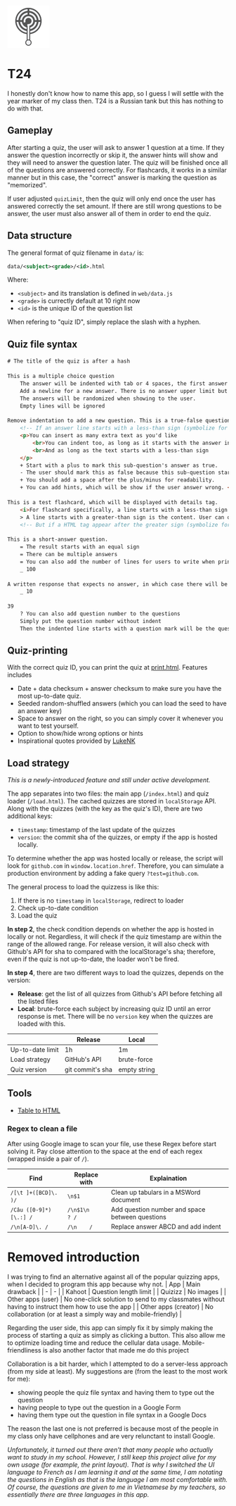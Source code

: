 ![Logo which looks like a light bulb with a question marking going through the center](web/logo.svg)

# T24
I honestly don't know how to name this app, so I guess I will settle with the year marker of my class then. T24 is a Russian tank but this has nothing to do with that.

## Gameplay
After starting a quiz, the user will ask to answer 1 question at a time. If they answer the question incorrectly or skip it, the answer hints will show and they will need to answer the question later. The quiz will be finished once all of the questions are answered correctly. For flashcards, it works in a similar manner but in this case, the "correct" answer is marking the question as "memorized".

If user adjusted `quizLimit`, then the quiz will only end once the user has answered correctly the set amount. If there are still wrong questions to be answer, the user must also answer all of them in order to end the quiz.

## Data structure
The general format of quiz filename in `data/` is:
```xml
data/<subject><grade>/<id>.html
```
Where:
- `<subject>` and its translation is defined in `web/data.js`
- `<grade>` is currectly default at 10 right now
- `<id>` is the unique ID of the question list

When refering to "quiz ID", simply replace the slash with a hyphen.

## Quiz file syntax
```html
# The title of the quiz is after a hash

This is a multiple choice question
    The answer will be indented with tab or 4 spaces, the first answer will be marked as the correct one
    Add a newline for a new answer. There is no answer upper limit but there should be at least one answer.
    The answers will be randomized when showing to the user.
    Empty lines will be ignored

Remove indentation to add a new question. This is a true-false question. <blockquote>This question has answer hints</blockquote>
    <!-- If an answer line starts with a less-than sign (symbolize for a HTML tag) then it will be inserted to the question's text instead of being a separate answer. -->
    <p>You can insert as many extra text as you'd like
        <br>You can indent too, as long as it starts with the answer indent rule (4 spaces or a tab at the very start of the line)
        <br>And as long as the text starts with a less-than sign
    </p>
    + Start with a plus to mark this sub-question's answer as true.
    - The user should mark this as false because this sub-question starts with a minus.
    + You should add a space after the plus/minus for readability.
    + You can add hints, which will be show if the user answer wrong. <blockquote>You can put them anywhere AFTER the main display element</blockquote>

This is a test flashcard, which will be displayed with details tag.
    <i>For flashcard specifically, a line starts with a less-than sign will be insert to the summary tag</i>
    > A line starts with a greater-than sign is the content. User can open/close the flashcard, and there will be buttons to mark as remembered or not.
    <!-- But if a HTML tag appear after the greater sign (symbolize for flashcard content) then it will be insered into the flashcard body -->

This is a short-answer question.
    = The result starts with an equal sign
    = There can be multiple answers
    = You can also add the number of lines for users to write when printing the quiz
    _ 100

A written response that expects no answer, in which case there will be space to answer but no automatic grading.
    _ 10

39
    ? You can also add question number to the questions
    Simply put the question number without indent
    Then the indented line starts with a question mark will be the question
```

## Quiz-printing
With the correct quiz ID, you can print the quiz at [print.html](https://lukenk.github.io/T24/print.html). Features includes
- Date + data checksum + answer checksum to make sure you have the most up-to-date quiz.
- Seeded random-shuffled answers (which you can load the seed to have an answer key)
- Space to answer on the right, so you can simply cover it whenever you want to test yourself.
- Option to show/hide wrong options or hints
- Inspirational quotes provided by [LukeNK](https://lukenk.github.io/)

## Load strategy
*This is a newly-introduced feature and still under active development.*

The app separates into two files: the main app (`/index.html`) and quiz loader (`/load.html`). The cached quizzes are stored in `localStorage` API. Along with the quizzes (with the key as the quiz's ID), there are two additional keys:
- `timestamp`: timestamp of the last update of the quizzes
- `version`: the commit sha of the quizzes, or empty if the app is hosted locally.

To determine whether the app was hosted locally or release, the script will look for `github.com` in `window.location.href`. Therefore, you can simulate a production environment by adding a fake query `?test=github.com`.

The general process to load the quizzess is like this:
1. If there is no `timestamp` in `localStorage`, redirect to loader
2. Check up-to-date condition
3. Load the quiz

__In step 2__, the check condition depends on whether the app is hosted in locally or not. Regardless, it will check if the quiz timestamp are within the range of the allowed range. For release version, it will also check with Github's API for sha to compared with the localStorage's sha; therefore, even if the quiz is not up-to-date, the loader won't be fired.

__In step 4__, there are two different ways to load the quizzes, depends on the version:
- __Release__: get the list of all quizzes from Github's API before fetching all the listed files
- __Local__: brute-force each subject by increasing quiz ID until an error response is met. There will be no `version` key when the quizzes are loaded with this.

| | Release | Local |
|-|-|-|
| Up-to-date limit | 1h | 1m |
| Load strategy | GitHub's API | brute-force |
| Quiz version | git commit's sha | empty string

## Tools
- [Table to HTML](https://tableconvert.com/excel-to-html)

### Regex to clean a file
After using Google image to scan your file, use these Regex before start solving it. Pay close attention to the space at the end of each regex (wrapped inside a pair of `/`).

| Find | Replace with | Explaination |
| - | - | - |
| `/[\t ]+([BCD]\. )/` | `\n$1` | Clean up tabulars in a MSWord document |
| `/Câu ([0-9]*)[\.:] /` | `/\n$1\n    ? /` | Add question number and space between questions |
| `/\n[A-D]\. /`| `/\n    /` | Replace answer ABCD and add indent |

# Removed introduction
I was trying to find an alternative against all of the popular quizzing apps, when I decided to program this app because why not.
| App | Main drawback |
| - | - |
| Kahoot | Question length limit |
| Quizizz | No images |
| Other apps (user) | No one-click solution to send to my classmates without having to instruct them how to use the app |
| Other apps (creator) | No collaboration (or at least a simply way and mobile-friendly) |

Regarding the user side, this app can simply fix it by simply making the process of starting a quiz as simply as clicking a button. This also allow me to optimize loading time and reduce the cellular data usage. Mobile-friendliness is also another factor that made me do this project

Collaboration is a bit harder, which I attempted to do a server-less approach (from my side at least). My suggestions are (from the least to the most work for me):
- showing people the quiz file syntax and having them to type out the question
- having people to type out the question in a Google Form
- having them type out the question in file syntax in a Google Docs

The reason the last one is not preferred is because most of the people in my class only have cellphones and are very relunctant to install Google.

*Unfortunately, it turned out there aren't that many people who actually want to study in my school. However, I still keep this project alive for my own usage (for example, the print layout). That is why I switched the UI language to French as I am learning it and at the same time, I am notating the questions in English as that is the language I am most comfortable with. Of course, the questions are given to me in Vietnamese by my teachers, so essentially there are three languages in this app.*
